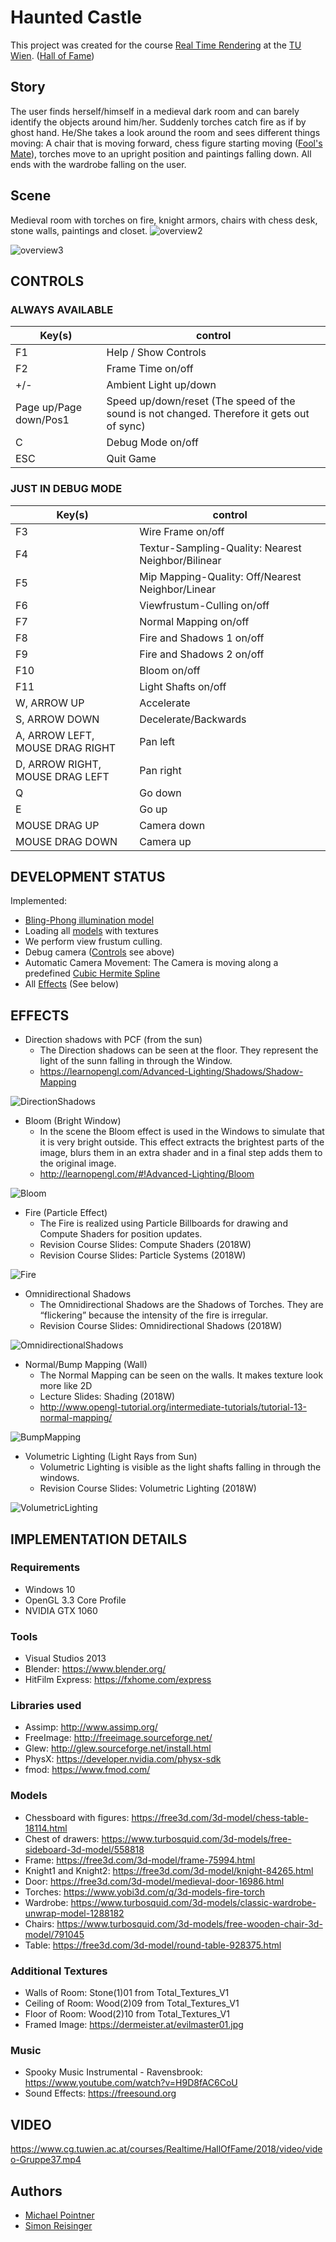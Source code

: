 # Haunted Castle
This project was created for the course [Real Time Rendering](https://www.cg.tuwien.ac.at/courses/Realtime/) at the [TU Wien](https://www.tuwien.at). ([Hall of Fame](https://www.cg.tuwien.ac.at/courses/Realtime/HallOfFame/2018/index.html))
## Story
The user finds herself/himself in a medieval dark room and can barely identify the objects around him/her. Suddenly torches catch fire as if by ghost hand. He/She takes a look around the room and sees different things moving: A chair that is moving forward, chess figure starting moving ([Fool's Mate](https://en.wikipedia.org/wiki/Fool%27s_mate)), torches move to an upright position and paintings falling down. All ends with the wardrobe falling on the user.

## Scene
Medieval room with torches on fire, knight armors, chairs with chess desk, stone walls, paintings and closet.
![overview2](Submission%202/doc/images/overview2.png)

![overview3](Submission%202/doc/images/overview3.png)

## CONTROLS

### ALWAYS AVAILABLE

Key(s) | control
--- | ---
F1 | Help / Show Controls
F2 | Frame Time on/off
+/- | Ambient Light up/down
Page up/Page down/Pos1 | Speed up/down/reset (The speed of the sound is not changed. Therefore it gets out of sync)
C| Debug Mode on/off
ESC | Quit Game

### JUST IN DEBUG MODE

Key(s) | control
--- | ---
F3 | Wire Frame on/off
F4 | Textur-Sampling-Quality: Nearest Neighbor/Bilinear
F5 | Mip Mapping-Quality: Off/Nearest Neighbor/Linear
F6 | Viewfrustum-Culling on/off
F7 | Normal Mapping on/off
F8 | Fire and Shadows 1 on/off
F9 | Fire and Shadows 2 on/off
F10 | Bloom on/off
F11 | Light Shafts on/off
W, ARROW UP | Accelerate
S, ARROW DOWN | Decelerate/Backwards
A, ARROW LEFT, MOUSE DRAG RIGHT | Pan left
D, ARROW RIGHT, MOUSE DRAG LEFT | Pan right
Q | Go down
E | Go up
MOUSE DRAG UP | Camera down
MOUSE DRAG DOWN | Camera up

## DEVELOPMENT STATUS
Implemented:
- [Bling-Phong illumination model](https://en.wikipedia.org/wiki/Blinn%E2%80%93Phong_shading_model)
- Loading all [models](#Models) with textures
- We perform view frustum culling.
- Debug camera ([Controls](#CONTROLS) see above)
- Automatic Camera Movement: The Camera is moving along a predefined [Cubic Hermite Spline](https://en.wikipedia.org/wiki/Cubic_Hermite_spline)
- All [Effects](#EFFECTS) (See below)

## EFFECTS
- Direction shadows with PCF (from the sun)
  - The Direction shadows can be seen at the floor. They represent the light of the sunn falling in through the Window.
  - https://learnopengl.com/Advanced-Lighting/Shadows/Shadow-Mapping

![DirectionShadows](Submission%202/doc/images/DirectionShadows.png)

- Bloom (Bright Window)
  - In the scene the Bloom effect is used in the Windows to simulate that it is very bright outside. This effect extracts the brightest parts of the image, blurs them in an extra shader and in a final step adds them to the original image. 
  - http://learnopengl.com/#!Advanced-Lighting/Bloom

![Bloom](Submission%202/doc/images/Bloom.png)

- Fire (Particle Effect)
  - The Fire is realized using Particle Billboards for drawing and Compute Shaders for position updates.
  - Revision Course Slides: Compute Shaders (2018W)
  - Revision Course Slides: Particle Systems (2018W)

![Fire](Submission%202/doc/images/Fire.png)

- Omnidirectional Shadows
  - The Omnidirectional Shadows are the Shadows of Torches. They are “flickering” because the intensity of the fire is irregular.
  - Revision Course Slides: Omnidirectional Shadows (2018W)

![OmnidirectionalShadows](Submission%202/doc/images/OmnidirectionalShadows.png)

- Normal/Bump Mapping (Wall)
  - The Normal Mapping can be seen on the walls. It makes texture look more like 2D
  - Lecture Slides: Shading (2018W)
  - http://www.opengl-tutorial.org/intermediate-tutorials/tutorial-13-normal-mapping/

![BumpMapping](Submission%202/doc/images/BumpMapping.png)

- Volumetric Lighting (Light Rays from Sun)
  - Volumetric Lighting is visible as the light shafts falling in through the windows.
  - Revision Course Slides: Volumetric Lighting (2018W)

![VolumetricLighting](Submission%202/doc/images/VolumetricLighting.png)

## IMPLEMENTATION DETAILS
### Requirements
- Windows 10
- OpenGL 3.3 Core Profile
- NVIDIA GTX 1060

### Tools
- Visual Studios 2013
- Blender: https://www.blender.org/
- HitFilm Express: https://fxhome.com/express

### Libraries used
- Assimp: http://www.assimp.org/
- FreeImage: http://freeimage.sourceforge.net/
- Glew: http://glew.sourceforge.net/install.html
- PhysX: https://developer.nvidia.com/physx-sdk
- fmod: https://www.fmod.com/

### Models
- Chessboard with figures: https://free3d.com/3d-model/chess-table-18114.html
- Chest of drawers: https://www.turbosquid.com/3d-models/free-sideboard-3d-model/558818
- Frame: https://free3d.com/3d-model/frame-75994.html
- Knight1 and Knight2: https://free3d.com/3d-model/knight-84265.html
- Door: https://free3d.com/3d-model/medieval-door-16986.html
- Torches: https://www.yobi3d.com/q/3d-models-fire-torch
- Wardrobe: https://www.turbosquid.com/3d-models/classic-wardrobe-unwrap-model-1288182
- Chairs: https://www.turbosquid.com/3d-models/free-wooden-chair-3d-model/791045
- Table: https://free3d.com/3d-model/round-table-928375.html

### Additional Textures
- Walls of Room: Stone(1)01 from Total_Textures_V1
- Ceiling of Room: Wood(2)09 from Total_Textures_V1
- Floor of Room: Wood(2)10 from Total_Textures_V1
- Framed Image: https://dermeister.at/evilmaster01.jpg

### Music
- Spooky Music Instrumental - Ravensbrook: https://www.youtube.com/watch?v=H9D8fAC6CoU
- Sound Effects: https://freesound.org

## VIDEO
https://www.cg.tuwien.ac.at/courses/Realtime/HallOfFame/2018/video/video-Gruppe37.mp4

## Authors
* [Michael Pointner](http://michael.pointner.info/)
* [Simon Reisinger](https://simonreisinger.com)
